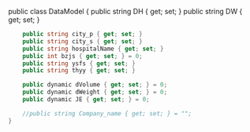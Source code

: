 public class DataModel
    {
        public string DH { get; set; }
        public string DW { get; set; }

```c#
    public string city_p { get; set; }
    public string city_s { get; set; }
    public string hospitalName { get; set; }
    public int bzjs { get; set; } = 0;
    public string ysfs { get; set; }
    public string thyy { get; set; }

    public dynamic dVolume { get; set; } = 0;
    public dynamic dWeight { get; set; } = 0;
    public dynamic JE { get; set; } = 0;

    //public string Company_name { get; set; } = "";
}


```